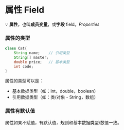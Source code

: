# 属性 Field

💡 **属性**，也叫**成员变量**，或**字段** field。*Properties*

### 属性的类型

```java
class Cat{
	String name;    // 引用类型
	String[] master;
	double price;   // 基本类型
	int code;
}
```

属性的类型可以是：

- 基本数据类型（如：int，double，boolean）
- 引用数据类型（如：类/对象 - String，数组）

### 属性有默认值

属性如果不赋值，有默认值，规则和基本数据类型/数值一致。

